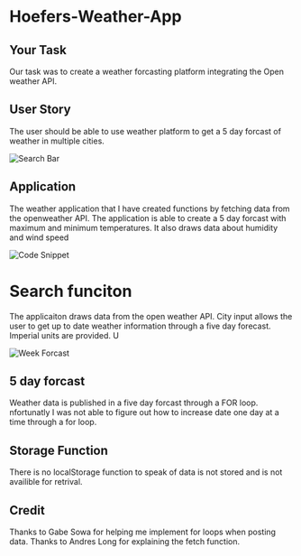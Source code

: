 # Hoefers-Weather-App

## Your Task

Our task was to create a weather forcasting platform integrating the Open weather API.

## User Story

The user should be able to use weather platform to get a 5 day forcast of weather in multiple cities.

![Search Bar](./screenshots/weather-search.jpg)

## Application 

The weather application that I have created functions by fetching data from the openweather API. The application is able to create a 5 day forcast with maximum and minimum temperatures. It also draws data about humidity and wind speed

![Code Snippet](./screenshots/weather-code-snippit.jpg)
# Search funciton 

The applicaiton draws data from the open weather API. City input allows the user to get up to date weather information through a five day forecast. Imperial units are provided. U

![Week Forcast](./screenshots/weather-data.jpg)

## 5 day forcast

Weather data is published in a five day forcast through a FOR loop. nfortunatly I was not able to figure out how to increase date one day at a time through a for loop.

## Storage Function

There is no localStorage function to speak of data is not stored and is not availible for retrival.

## Credit

Thanks to Gabe Sowa for helping me implement for loops when posting data. Thanks to Andres Long for explaining the fetch function.
